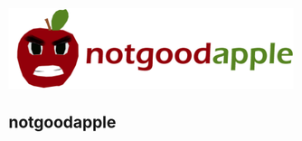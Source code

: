 ![](https://github.com/JavCarnelli/notgoodapple/blob/main/assets/images/notgoodapple_logo.jpg?raw=true)


# notgoodapple


